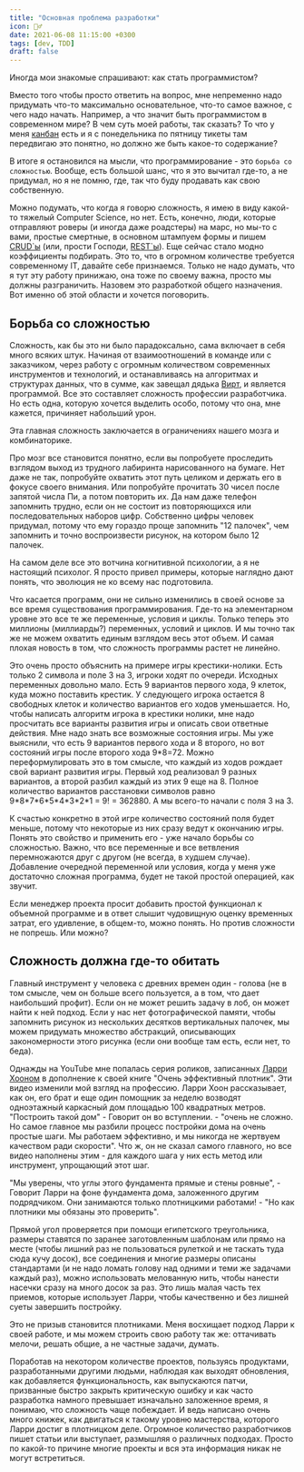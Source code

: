 ```yaml
---
title: "Основная проблема разработки"
icon: 🤷‍♂️
date: 2021-06-08 11:15:00 +0300
tags: [dev, TDD]
draft: false
---
```


Иногда мои знакомые спрашивают: как стать программистом?

Вместо того чтобы просто ответить на вопрос, мне непременно надо придумать что-то максимально основательное, что-то самое важное, с чего надо начать. Например, а что значит быть программистом в современном мире? В чем суть моей работы, так сказать? То что у меня [канбан][1] есть и я с понедельника по пятницу тикеты там передвигаю это понятно, но должно же быть какое-то содержание?

В итоге я остановился на мысли, что программирование - это `борьба со сложностью`. Вообще, есть большой шанс, что я это вычитал где-то, а не придумал, но я не помню, где, так что буду продавать как свою собственную.

Можно подумать, что когда я говорю сложность, я имею в виду какой-то тяжелый Computer Science, но нет. Есть, конечно, люди, которые отправляют роверы (и иногда даже роадстеры) на марс, но мы-то с вами, простые смертные, в основном штампуем формы и пишем [CRUD\`ы][2] (или, прости Господи, [REST\`ы][3]). Еще сейчас стало модно коэффициенты подбирать. Это то, что в огромном количестве требуется современному IT, давайте себе признаемся. Только не надо думать, что я тут эту работу принижаю, она тоже по своему важна, просто мы должны разграничить. Назовем это разработкой общего назначения. Вот именно об этой области и хочется поговорить.

## Борьба со сложностью

Сложность, как бы это ни было парадоксально, сама включает в себя много всяких штук. Начиная от взаимоотношений в команде или с заказчиком, через работу с огромным количеством современных инструментов и технологий, и останавливаясь на алгоритмах и структурах данных, что в сумме, как завещал дядька [Вирт][4], и является программой. Все это составляет сложность профессии разработчика. Но есть одна, которую хочется выделить особо, потому что она, мне кажется, причиняет набольший урон.

Эта главная сложность заключается в ограничениях нашего мозга и комбинаторике.

Про мозг все становится понятно, если вы попробуете проследить взглядом выход из трудного лабиринта нарисованного на бумаге. Нет даже не так, попробуйте охватить этот путь целиком и держать его в фокусе своего внимания. Или попробуйте прочитать 30 чисел после запятой числа Пи, а потом повторить их. Да нам даже телефон запомнить трудно, если он не состоит из повторяющихся или последовательных наборов цифр. Собственно цифры человек придумал, потому что ему гораздо проще запомнить "12 палочек", чем запомнить и точно воспроизвести рисунок, на котором было 12 палочек.

На самом деле все это вотчина когнитивной психологии, а я не настоящий психолог. Я просто привел примеры, которые наглядно дают понять, что эволюция не ко всему нас подготовила.

Что касается программ, они не сильно изменились в своей основе за все время существования программирования. Где-то на элементарном уровне это все те же переменные, условия и циклы. Только теперь это миллионы (миллиарды?) переменных, условий и циклов. И мы точно так же не можем охватить единым взглядом весь этот объем. И самая плохая новость в том, что сложность программы растет не линейно.

Это очень просто объяснить на примере игры крестики-нолики. Есть только 2 символа и поле 3 на 3, игроки ходят по очереди. Исходных переменных довольно мало. Есть 9 вариантов первого хода, 9 клеток, куда можно поставить крестик. У следующего игрока остается 8 свободных клеток и количество вариантов его ходов уменьшается. Но, чтобы написать алгоритм игрока в крестики нолики, мне надо просчитать все варианты развития игры и описать свои ответные действия. Мне надо знать все возможные состояния игры. Мы уже выяснили, что есть 9 вариантов первого хода и 8 второго, но вот состояний игры после второго хода 9\*8=72. Можно переформулировать это в том смысле, что каждый из ходов рождает свой вариант развития игры. Первый ход реализовал 9 разных вариантов, а второй разбил каждый из этих 9 еще на 8. Полное количество вариантов расстановки символов равно 9\*8\*7\*6\*5\*4\*3\*2\*1 = 9! = 362880. А мы всего-то начали с поля 3 на 3.

К счастью конкретно в этой игре количество состояний поля будет меньше, потому что некоторые из них сразу ведут к окончанию игры. Понять это свойство и применить его - уже начало борьбы со сложностью. Важно, что все переменные и все ветвления перемножаются друг с другом (не всегда, в худшем случае). Добавление очередной переменной или условия, когда у меня уже достаточно сложная программа, будет не такой простой операцией, как звучит.

Если менеджер проекта просит добавить простой функционал к объемной программе и в ответ слышит чудовищную оценку временных затрат, его удивление, в общем-то, можно понять. Но против сложности не попрешь. Или можно?

## Сложность должна где-то обитать

Главный инструмент у человека с древних времен один - голова (не в том смысле, чем он больше всего пользуется, а в том, что дает наибольший профит). Если он не может решить задачу в лоб, он может найти к ней подход. Если у нас нет фотографической памяти, чтобы запомнить рисунок из нескольких десятков вертикальных палочек, мы можем придумать множество абстракций, описывающих закономерности этого рисунка (если они вообще там есть, если нет, то беда).

Однажды на YouTube мне попалась серия роликов, записанных [Ларри Хооном][5] в дополнение к своей книге "Очень эффективный плотник". Эти видео изменили мой взгляд на профессию. Ларри Хоон рассказывает, как он, его брат и еще один помощник за неделю возводят одноэтажный каркасный дом площадью 100 квадратных метров. "Построить такой дом" - Говорит он во вступлении. - "очень не сложно. Но самое главное мы разбили процесс постройки дома на очень простые шаги. Мы работаем эффективно, и мы никогда не жертвуем качеством ради скорости". Что ж, он не сказал самого главного, но все видео наполнены этим - для каждого шага у них есть метод или инструмент, упрощающий этот шаг.

"Мы уверены, что углы этого фундамента прямые и стены ровные", - Говорит Ларри на фоне фундамента дома, заложенного другим подрядчиком. Они занимаются только плотницкими работами! - "Но как плотники мы обязаны это проверить".

Прямой угол проверяется при помощи египетского треугольника, размеры ставятся по заранее заготовленным шаблонам или прямо на месте (чтобы лишний раз не пользоваться рулеткой и не таскать туда сюда кучу досок), все соединения и многие размеры описаны стандартами (и не надо ломать голову над одними и теми же задачами каждый раз), можно использовать мелованную нить, чтобы нанести насечки сразу на много досок за раз. Это лишь малая часть тех приемов, которые использует Ларри, чтобы качественно и без лишней суеты завершить постройку.

Это не призыв становится плотниками. Меня восхищает подход Ларри к своей работе, и мы можем строить свою работу так же: оттачивать мелочи, решать общие, а не частные задачи, думать.

Поработав на некотором количестве проектов, пользуясь продуктами, разработанными другими людьми, наблюдая как выходят обновления, как добавляется функциональность, как выпускаются патчи, призванные быстро закрыть критическую ошибку и как часто разработка намного превышает изначально заложенное время, я понимаю, что сложность чаще побеждает. И ведь написано очень много книжек, как двигаться к такому уровню мастерства, которого Ларри достиг в плотницком деле. Огромное количество разработчиков пишет статьи или выступает, размышляя о различных подходах. Просто по какой-то причине многие проекты и вся эта информация никак не могут встретиться.

[1]: https://ru.wikipedia.org/wiki/%D0%9A%D0%B0%D0%BD%D0%B1%D0%B0%D0%BD_(%D1%80%D0%B0%D0%B7%D1%80%D0%B0%D0%B1%D0%BE%D1%82%D0%BA%D0%B0)
[2]: https://ru.wikipedia.org/wiki/CRUD
[3]: https://ru.wikipedia.org/wiki/REST
[4]: https://www.google.ru/books/edition/%D0%90%D0%BB%D0%B3%D0%BE%D1%80%D0%B8%D1%82%D0%BC%D1%8B_%D0%B8_%D1%81%D1%82%D1%80%D1%83%D0%BA%D1%82%D1%83%D1%80%D1%8B/jVydDQAAQBAJ?hl=ru&gbpv=0
[5]: https://www.youtube.com/watch?v=xXC1RAgAuO0&ab_channel=SergeyChichkinSergeyChichkin
